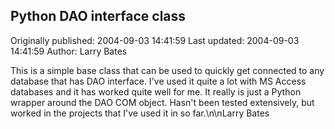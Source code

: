 ## Python DAO interface class

Originally published: 2004-09-03 14:41:59
Last updated: 2004-09-03 14:41:59
Author: Larry Bates

This is a simple base class that can be used to quickly get connected to any database that has DAO interface.  I've used it quite a lot with MS Access databases and it has worked quite well for me.  It really is just a Python wrapper around the DAO COM object.  Hasn't been tested extensively, but worked in the projects that I've used it in so far.\n\nLarry Bates